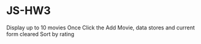 # JS-HW3
Display up to 10 movies
Once Click the Add Movie, data stores and current form cleared
Sort by rating
